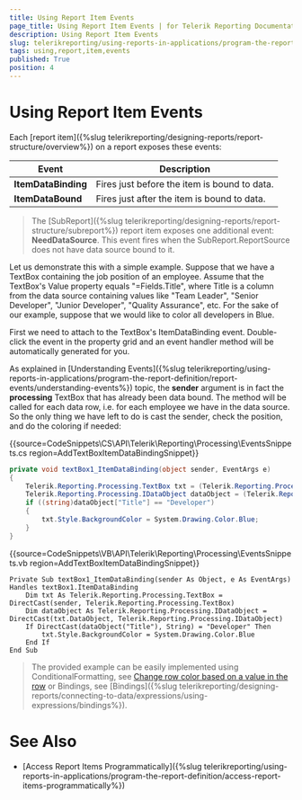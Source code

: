 ```yaml
---
title: Using Report Item Events
page_title: Using Report Item Events | for Telerik Reporting Documentation
description: Using Report Item Events
slug: telerikreporting/using-reports-in-applications/program-the-report-definition/report-events/using-report-item-events
tags: using,report,item,events
published: True
position: 4
---
```


# Using Report Item Events




Each [report item]({%slug telerikreporting/designing-reports/report-structure/overview%}) on a report exposes these events:         


| Event | Description |
| ------ | ------ |
| __ItemDataBinding__ |Fires just before the item is bound to data.|
| __ItemDataBound__ |Fires just after the item is bound to data.|


> The [SubReport]({%slug telerikreporting/designing-reports/report-structure/subreport%}) report item exposes one additional event:              __NeedDataSource__. This event fires when the SubReport.ReportSource does not have data source bound to it.           


Let us demonstrate this with a simple example. Suppose that we have a TextBox containing the job position of an employee.           Assume that the TextBox's Value property equals "=Fields.Title", where Title is a column from the data source containing values like            "Team Leader", "Senior Developer", "Junior Developer", "Quality Assurance", etc. For the sake of our example, suppose that we would            like to color all developers in Blue.

First we need to attach to the TextBox's ItemDataBinding event. Double-click the event in the property grid           and an event handler method will be automatically generated for you.         

As explained in [Understanding Events]({%slug telerikreporting/using-reports-in-applications/program-the-report-definition/report-events/understanding-events%}) topic, the           __sender__ argument is in fact the __processing__ TextBox that           has already been data bound. The method will be called for each data row, i.e. for each employee we have in the           data source. So the only thing we have left to do is cast the sender, check the position, and do the coloring if           needed:         

{{source=CodeSnippets\CS\API\Telerik\Reporting\Processing\EventsSnippets.cs region=AddTextBoxItemDataBindingSnippet}}
````C#
private void textBox1_ItemDataBinding(object sender, EventArgs e)
{
    Telerik.Reporting.Processing.TextBox txt = (Telerik.Reporting.Processing.TextBox)sender;
    Telerik.Reporting.Processing.IDataObject dataObject = (Telerik.Reporting.Processing.IDataObject)txt.DataObject;
    if ((string)dataObject["Title"] == "Developer")
    {
        txt.Style.BackgroundColor = System.Drawing.Color.Blue;
    }
}
````
{{source=CodeSnippets\VB\API\Telerik\Reporting\Processing\EventsSnippets.vb region=AddTextBoxItemDataBindingSnippet}}
````VB
Private Sub textBox1_ItemDataBinding(sender As Object, e As EventArgs) Handles textBox1.ItemDataBinding
    Dim txt As Telerik.Reporting.Processing.TextBox = DirectCast(sender, Telerik.Reporting.Processing.TextBox)
    Dim dataObject As Telerik.Reporting.Processing.IDataObject = DirectCast(txt.DataObject, Telerik.Reporting.Processing.IDataObject)
    If DirectCast(dataObject("Title"), String) = "Developer" Then
        txt.Style.BackgroundColor = System.Drawing.Color.Blue
    End If
End Sub
````

> The provided example can be easily implemented using ConditionalFormatting, see              [Change row color based on a value in the row](https://docs.telerik.com/reporting/knowledge-base/change-row-color-based-on-value)              or Bindings, see [Bindings]({%slug telerikreporting/designing-reports/connecting-to-data/expressions/using-expressions/bindings%}).           



# See Also


 

* [Access Report Items Programmatically]({%slug telerikreporting/using-reports-in-applications/program-the-report-definition/access-report-items-programmatically%})

